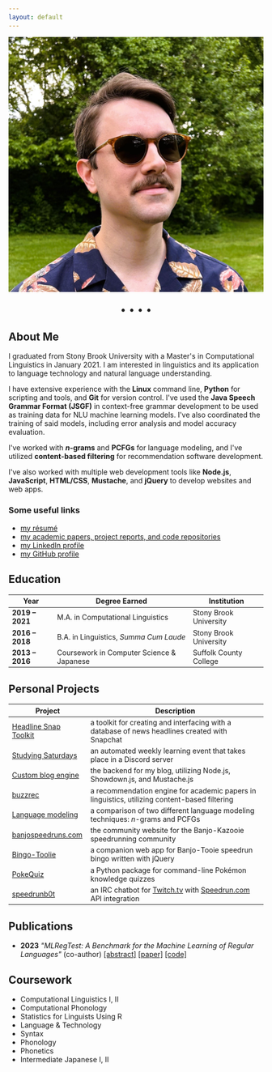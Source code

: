 ```yaml
---
layout: default
---
```


<link rel="stylesheet" href="https://cdnjs.cloudflare.com/ajax/libs/font-awesome/4.7.0/css/font-awesome.min.css" />

<img class="headshot" src="./assets/me.jpg" />

<p style="text-align: center; font-size: 20px;"> <a href="mailto:derek@derekandersen.net"  target="_blank"><i class="fa fa-envelope"></i></a> • <a href="https://github.com/Dechrissen"  target="_blank"><i class="fa fa-github"></i></a> • <a href="https://www.linkedin.com/in/derekcandersen/"  target="_blank"><i class="fa fa-linkedin"></i></a> • <a href="https://derekandersen.net/"  target="_blank"><i class="fa fa-globe"></i></a> • <a href="https://dechrissen.github.io/assets/resume.pdf"  target="_blank"><i class="fa fa-file-text-o"></i></a> </p>

## About Me

I graduated from Stony Brook University with a Master's in Computational Linguistics in January 2021. I am interested in linguistics and its application to language technology and natural language understanding.

I have extensive experience with the **Linux** command line, **Python** for scripting and tools, and **Git** for version control. I've used the **Java Speech Grammar Format (JSGF)** in context-free grammar development to be used as training data for NLU machine learning models. I've also coordinated the training of said models, including error analysis and model accuracy evaluation.

I've worked with **_n_-grams** and **PCFGs** for language modeling, and I've utilized **content-based filtering** for recommendation software development.

I've also worked with multiple web development tools like **Node.js**, **JavaScript**, **HTML/CSS**, **Mustache**, and **jQuery** to develop websites and web apps.

### Some useful links

- [my résumé](https://dechrissen.github.io/assets/resume.pdf)
- [my academic papers, project reports, and code repositories](https://dechrissen.github.io/academic-output.html)
- [my LinkedIn profile](https://www.linkedin.com/in/derekcandersen/)
- [my GitHub profile](https://github.com/Dechrissen)

## Education

Year | Degree Earned | Institution
----- | ----- | -----
**2019 – 2021** | M.A. in Computational Linguistics | Stony Brook University
**2016 – 2018** | B.A. in Linguistics, _Summa Cum Laude_ | Stony Brook University
**2013 – 2016** | Coursework in Computer Science & Japanese | Suffolk County College

## Personal Projects

Project | Description
----- | -----
[Headline Snap Toolkit](https://github.com/Dechrissen/hstk) | a toolkit for creating and interfacing with a database of news headlines created with Snapchat 
[Studying Saturdays](https://derekandersen.net/blog/studying-saturdays) | an automated weekly learning event that takes place in a Discord server
[Custom blog engine](https://derekandersen.net/blog/new-blog-engine) | the backend for my blog, utilizing Node.js, Showdown.js, and Mustache.js
[buzzrec](https://github.com/Dechrissen/buzzrec) | a recommendation engine for academic papers in linguistics, utilizing content-based filtering
[Language modeling](https://github.com/Dechrissen/LIN538-Final) | a comparison of two different language modeling techniques: _n_-grams and PCFGs
[banjospeedruns.com](https://banjospeedruns.com/) | the community website for the Banjo-Kazooie speedrunning community
[Bingo-Toolie](https://banjospeedruns.com/bt/bingo-toolie) | a companion web app for Banjo-Tooie speedrun bingo written with jQuery
[PokeQuiz](https://pypi.org/project/pokequiz/) | a Python package for command-line Pokémon knowledge quizzes
[speedrunb0t](https://github.com/Dechrissen/speedrunb0t) | an IRC chatbot for [Twitch.tv](https://www.twitch.tv/) with [Speedrun.com](https://www.speedrun.com/) API integration

## Publications

- **2023** _"MLRegTest: A Benchmark for the Machine Learning of Regular Languages"_ (co-author) [[abstract]](https://arxiv.org/abs/2304.07687) [[paper]](https://arxiv.org/pdf/2304.07687) [[code]](https://github.com/heinz-jeffrey/subregular-learning)

## Coursework

- Computational Linguistics I, II
- Computational Phonology
- Statistics for Linguists Using R
- Language & Technology
- Syntax
- Phonology
- Phonetics
- Intermediate Japanese I, II
